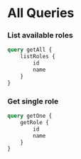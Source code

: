 # All Queries

### List available roles

```graphql
query getAll {
	listRoles {
		id
		name
	}
}
```

### Get single role

```graphql
query getOne {
	getRole {
		id
		name
	}
}
```
